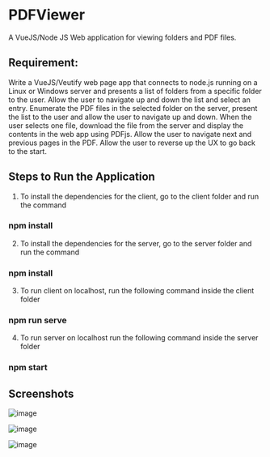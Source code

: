 # PDFViewer
A VueJS/Node JS Web application for viewing folders and PDF files.

## Requirement:
Write a VueJS/Veutify web page app that connects to node.js running on a Linux or Windows server and presents a list of folders from a specific folder to the user. Allow the user to navigate up and down the list and select an entry. Enumerate the PDF files in the selected folder on the server, present the list to the user and allow the user to navigate up and down. When the user selects one file, download the file from the server and display the contents in the web app using PDFjs. Allow the user to navigate next and previous pages in the PDF. Allow the user to reverse up the UX to go back to the start.

## Steps to Run the Application
1. To install the dependencies for the client, go to the client folder and run the command
 ### npm install
2. To install the dependencies for the server, go to the server folder and run the command
 ### npm install
3. To run client on localhost, run the following command inside the client folder
 ### npm run serve
4. To run server on localhost run the following command inside the server folder
 ### npm start
 
 ## Screenshots
 ![image](https://user-images.githubusercontent.com/7041610/210943630-c2bb3171-11ac-48e6-a1f8-5cf8938a58c7.png)
 
 ![image](https://user-images.githubusercontent.com/7041610/210943833-ab24b0b7-86a4-4f33-8cae-a4ad94d73648.png)

![image](https://user-images.githubusercontent.com/7041610/210944153-f4b23e71-035b-4b56-8c1f-d8ce91ae6328.png)


